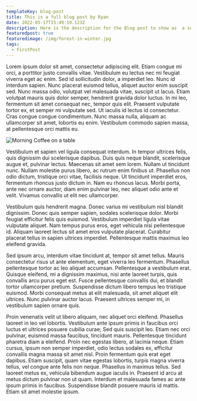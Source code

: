 ```yaml
---
templateKey: blog-post
title: This is a full blog post by Ryan
date: 2022-05-17T15:49:19.123Z
description: Here is the description for the Blog post to show as  a subtitle slug
featuredpost: true
featuredimage: /img/forest-in-winter.jpg
tags:
  - FirstPost
---
```

Lorem ipsum dolor sit amet, consectetur adipiscing elit. Etiam congue mi orci, a porttitor justo convallis vitae. Vestibulum eu lectus nec mi feugiat viverra eget ac enim. Sed id sollicitudin dolor, a imperdiet leo. Nunc id interdum sapien. Nunc placerat euismod tellus, aliquet auctor enim suscipit sed. Nunc massa odio, volutpat vel malesuada vitae, suscipit ut lacus. Etiam volutpat mauris quis dolor semper, hendrerit gravida dolor luctus. In mi leo, fermentum sit amet consequat nec, tempor quis elit. Praesent vulputate tortor ex, et semper mi vulputate sed. Ut iaculis id lectus id consectetur. Cras congue congue condimentum. Nunc massa nulla, aliquam ac ullamcorper sit amet, lobortis eu enim. Vestibulum commodo sapien massa, at pellentesque orci mattis eu.

![Morning Coffee on a table](/img/chemex.jpg "Morning Coffee")

Vestibulum et sapien vel ligula consequat interdum. In tempor ultrices felis, quis dignissim dui scelerisque dapibus. Duis quis neque blandit, scelerisque augue et, pulvinar lectus. Maecenas sit amet sem lorem. Nullam ut tincidunt nunc. Nullam molestie purus libero, ac rutrum enim finibus ut. Phasellus non odio dictum, tristique orci vitae, facilisis neque. Ut tincidunt imperdiet eros, fermentum rhoncus justo dictum in. Nam eu rhoncus lacus. Morbi porta, ante nec ornare auctor, diam enim pulvinar leo, nec aliquet odio ante et velit. Vivamus convallis ut elit nec ullamcorper.

Vestibulum quis hendrerit magna. Donec varius mi vestibulum nisl blandit dignissim. Donec quis semper sapien, sodales scelerisque dolor. Morbi feugiat efficitur felis quis euismod. Vestibulum imperdiet ligula vitae vulputate aliquet. Nam tempus purus eros, eget vehicula nisi pellentesque id. Aliquam laoreet lectus sit amet eros vulputate placerat. Curabitur placerat tellus in sapien ultrices imperdiet. Pellentesque mattis maximus leo eleifend gravida.

Sed ipsum arcu, interdum vitae tincidunt at, tempor sit amet tellus. Mauris consectetur risus ut ante elementum, eget viverra leo fermentum. Phasellus pellentesque tortor ac leo aliquet accumsan. Pellentesque a vestibulum erat. Quisque eleifend, mi a dignissim maximus, nisi ante laoreet turpis, quis convallis arcu purus eget est. Fusce pellentesque convallis dui, et blandit tortor ullamcorper pretium. Suspendisse dictum libero tempus leo tristique euismod. Morbi consequat metus at elit malesuada, sit amet aliquet elit ultrices. Nunc pulvinar auctor lacus. Praesent ultrices semper mi, in vestibulum sapien ornare quis.

Proin venenatis velit ut libero aliquam, nec aliquet orci eleifend. Phasellus laoreet in leo vel lobortis. Vestibulum ante ipsum primis in faucibus orci luctus et ultrices posuere cubilia curae; Sed quis suscipit leo. Etiam nec orci pulvinar, euismod massa faucibus, tincidunt mauris. Pellentesque tincidunt pharetra diam a eleifend. Proin nec egestas libero, at lacinia neque. Etiam cursus, ipsum non semper imperdiet, odio lectus sodales ex, efficitur convallis magna massa sit amet nisl. Proin fermentum quis erat eget dapibus. Etiam suscipit, quam vitae egestas lobortis, turpis magna viverra tellus, vel congue ante felis non neque. Phasellus in maximus tellus. Sed laoreet metus ex, vehicula bibendum augue iaculis in. Praesent id arcu at metus dictum pulvinar non ut quam. Interdum et malesuada fames ac ante ipsum primis in faucibus. Suspendisse blandit posuere mauris id mattis. Etiam sit amet molestie ipsum.